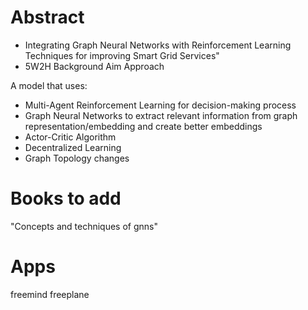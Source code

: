 # Abstract

- Integrating Graph Neural Networks with Reinforcement Learning Techniques for improving Smart Grid Services"
- 5W2H
Background
Aim
Approach


A model that uses:
* Multi-Agent Reinforcement Learning for decision-making process
* Graph Neural Networks to extract relevant information from graph representation/embedding and create better embeddings
* Actor-Critic Algorithm
* Decentralized Learning
* Graph Topology changes


# Books to add
"Concepts and techniques of gnns"

# Apps
freemind
freeplane